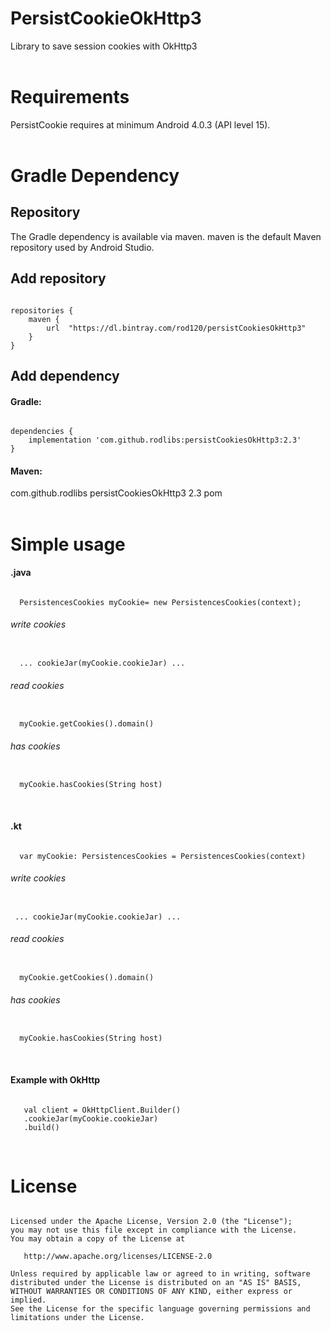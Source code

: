 # PersistCookieOkHttp3
Library to save session cookies with OkHttp3
</br>
</br>


# Requirements
PersistCookie requires at minimum Android 4.0.3 (API level 15).
</br>
</br>


# Gradle Dependency

## Repository
The Gradle dependency is available via maven. maven is the default Maven repository used by Android Studio.
</br>

## Add repository
<pre><code>
repositories {
    maven {
        url  "https://dl.bintray.com/rod120/persistCookiesOkHttp3" 
    }
}
</code></pre>



## Add dependency

#### Gradle:
<pre><code>
dependencies {
    implementation 'com.github.rodlibs:persistCookiesOkHttp3:2.3'
}
</code></pre>


#### Maven:
 <dependency>
  <groupId>com.github.rodlibs</groupId>
  <artifactId>persistCookiesOkHttp3</artifactId>
  <version>2.3</version>
  <type>pom</type>
</dependency>
</br>
</br>


# Simple usage
#### .java
<pre><code>
  PersistencesCookies myCookie= new PersistencesCookies(context);
</code></pre>
###### write cookies
<pre><code>
  ... cookieJar(myCookie.cookieJar) ...
</code></pre>
###### read cookies
<pre><code>
  myCookie.getCookies().domain()
</code></pre>
###### has cookies
<pre><code>
  myCookie.hasCookies(String host)
</code></pre>
</br>


#### .kt
<pre><code>
  var myCookie: PersistencesCookies = PersistencesCookies(context)
</code></pre>
###### write cookies
<pre><code>
 ... cookieJar(myCookie.cookieJar) ...
</code></pre>
###### read cookies
<pre><code>
  myCookie.getCookies().domain()
</code></pre>
###### has cookies
<pre><code>
  myCookie.hasCookies(String host)
</code></pre>
</br>




#### Example with OkHttp
<pre><code>
   val client = OkHttpClient.Builder()
   .cookieJar(myCookie.cookieJar)
   .build()
</code></pre>
</br>




# License
<pre><code>
Licensed under the Apache License, Version 2.0 (the "License");
you may not use this file except in compliance with the License.
You may obtain a copy of the License at

   http://www.apache.org/licenses/LICENSE-2.0

Unless required by applicable law or agreed to in writing, software
distributed under the License is distributed on an "AS IS" BASIS,
WITHOUT WARRANTIES OR CONDITIONS OF ANY KIND, either express or implied.
See the License for the specific language governing permissions and
limitations under the License.
</code></pre>

